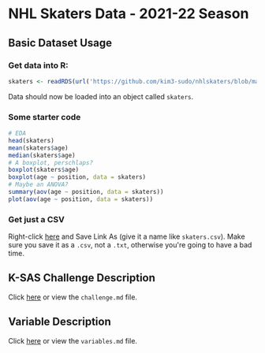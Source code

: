 # NHL Skaters Data - 2021-22 Season

## Basic Dataset Usage

### Get data into R:

```R
skaters <- readRDS(url('https://github.com/kim3-sudo/nhlskaters/blob/main/skaters.rda?raw=true'))
```

Data should now be loaded into an object called `skaters`.

### Some starter code

```R
# EDA
head(skaters)
mean(skaters$age)
median(skaters$age)
# A boxplot, perschlaps?
boxplot(skaters$age)
boxplot(age ~ position, data = skaters)
# Maybe an ANOVA?
summary(aov(age ~ position, data = skaters))
plot(aov(age ~ position, data = skaters))
```

### Get just a CSV

Right-click [here](https://github.com/kim3-sudo/nhlskaters/raw/main/skaters.csv) and Save Link As (give it a name like `skaters.csv`). Make sure you save it as a `.csv`, not a `.txt`, otherwise you're going to have a bad time.

## K-SAS Challenge Description

Click [here](https://github.com/kim3-sudo/nhlskaters/blob/main/challenge.md) or view the `challenge.md` file.

## Variable Description

Click [here](https://github.com/kim3-sudo/nhlskaters/blob/main/variables.md) or view the `variables.md` file.
